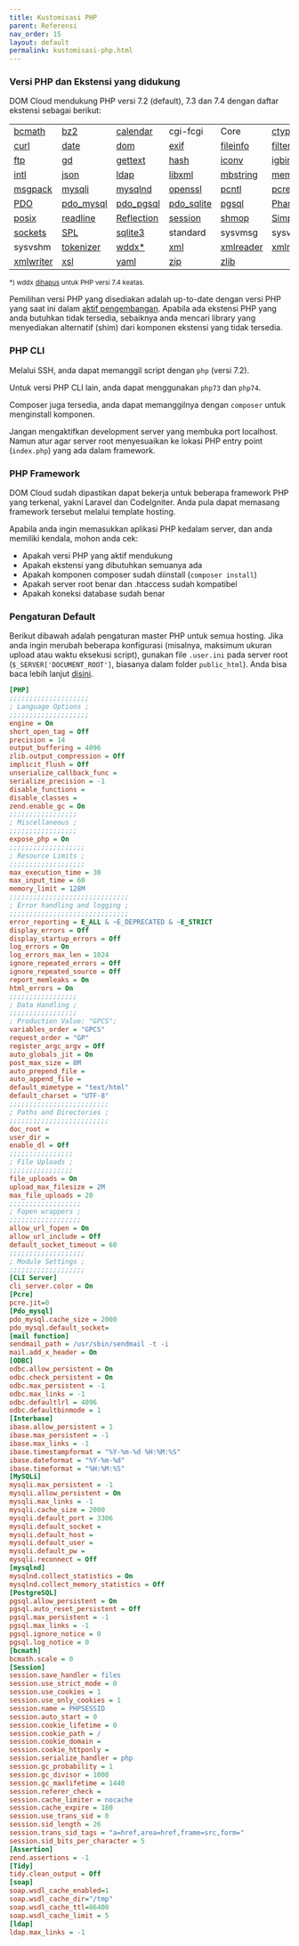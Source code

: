 ```yaml
---
title: Kustomisasi PHP
parent: Referensi
nav_order: 15
layout: default
permalink: kustomisasi-php.html
---
```


### Versi PHP dan Ekstensi yang didukung

DOM Cloud mendukung PHP versi 7.2 (default), 7.3 dan 7.4 dengan daftar ekstensi sebagai berikut:

|  |  |  |  |  |  |
|-|-|-|-|-|-|
| [bcmath](https://www.php.net/manual/en/book.bc.php) | [bz2](https://www.php.net/manual/en/book.bzip2.php) | [calendar](https://www.php.net/manual/en/book.calendar.php) | cgi-fcgi | Core | [ctype](https://www.php.net/manual/en/book.ctype.php) |
| [curl](https://www.php.net/manual/en/book.curl.php) | [date](https://www.php.net/manual/en/book.datetime.php) | [dom](https://www.php.net/manual/en/book.dom.php) | [exif](https://www.php.net/manual/en/book.exif.php) | [fileinfo](https://www.php.net/manual/en/book.fileinfo.php) | [filter](https://www.php.net/manual/en/book.filter.php) |
| [ftp](https://www.php.net/manual/en/book.ftp.php) | [gd](https://www.php.net/manual/en/book.image.php) | [gettext](https://www.php.net/manual/en/book.gettext.php) | [hash](https://www.php.net/manual/en/book.hash.php) | [iconv](https://www.php.net/manual/en/book.iconv.php) | [igbinary](https://pecl.php.net/package/igbinary) |
| [intl](https://www.php.net/manual/en/book.intl.php) | [json](https://www.php.net/manual/en/book.json.php) | [ldap](https://www.php.net/manual/en/book.ldap.php) | [libxml](https://www.php.net/manual/en/book.libxml.php) | [mbstring](https://www.php.net/manual/en/book.mbstring.php) | [memcached](https://www.php.net/manual/en/book.memcached.php) |
| [msgpack]() | [mysqli](https://www.php.net/manual/en/book.mysqli.php) | [mysqlnd](https://www.php.net/manual/en/book.mysqlnd.php) | [openssl](https://www.php.net/manual/en/book.openssl.php) | [pcntl]() | [pcre](https://www.php.net/manual/en/book.pcre.php) |
| [PDO](https://www.php.net/manual/en/book.pdo.php) | [pdo_mysql](https://www.php.net/manual/en/ref.pdo-mysql.php) | [pdo_pgsql](https://www.php.net/manual/en/ref.pdo-pgsql.php) | [pdo_sqlite](https://www.php.net/manual/en/ref.pdo-sqlite.php) | [pgsql](https://www.php.net/manual/en/book.pgsql.php) | [Phar](https://www.php.net/manual/en/book.phar.php) |
| [posix](https://www.php.net/manual/en/book.posix.php) | [readline](https://www.php.net/manual/en/book.readline.php) | [Reflection](https://www.php.net/manual/en/book.reflection.php) | [session](https://www.php.net/manual/en/book.session.php) | [shmop](https://www.php.net/manual/en/book.shmop.php) | [SimpleXML](https://www.php.net/manual/en/book.simplexml.php) |
| [sockets](https://www.php.net/manual/en/book.sockets.php) | [SPL](https://www.php.net/manual/en/book.spl.php) | [sqlite3](https://www.php.net/manual/en/book.sqlite3.php) | standard | sysvmsg | sysvsem |
| sysvshm | [tokenizer](https://www.php.net/manual/en/book.tokenizer.php) | [wddx*](https://www.php.net/manual/en/book.wddx.php) | [xml](https://www.php.net/manual/en/book.xml.php) | [xmlreader](https://www.php.net/manual/en/book.xmlreader.php) | [xmlrpc](https://www.php.net/manual/en/book.xmlrpc.php) |
| [xmlwriter](https://www.php.net/manual/en/book.xmlwriter.php) | [xsl](https://www.php.net/manual/en/book.xsl.php) | [yaml](https://www.php.net/manual/en/book.yaml.php) | [zip](https://www.php.net/manual/en/book.zip.php) | [zlib](https://www.php.net/manual/en/book.zlib.php) |  |

<small>*) wddx <a href="https://wiki.php.net/rfc/deprecate-and-remove-ext-wddx">dihapus</a> untuk PHP versi 7.4 keatas.</small>

Pemilihan versi PHP yang disediakan adalah up-to-date dengan versi PHP yang saat ini dalam [aktif pengembangan](https://www.php.net/supported-versions.php). Apabila ada ekstensi PHP yang anda butuhkan tidak tersedia, sebaiknya anda mencari library yang menyediakan alternatif (shim) dari komponen ekstensi yang tidak tersedia.

### PHP CLI

Melalui SSH, anda dapat memanggil script dengan `php` (versi 7.2).

Untuk versi PHP CLI lain, anda dapat menggunakan `php73` dan `php74`.

Composer juga tersedia, anda dapat memanggilnya dengan `composer` untuk menginstall komponen.

Jangan mengaktifkan development server yang membuka port localhost. Namun atur agar server root menyesuaikan ke lokasi PHP entry point (`index.php`) yang ada dalam framework.

### PHP Framework

DOM Cloud sudah dipastikan dapat bekerja untuk beberapa framework PHP yang terkenal, yakni Laravel dan CodeIgniter. Anda pula dapat memasang framework tersebut melalui template hosting.

Apabila anda ingin memasukkan aplikasi PHP kedalam server, dan anda memiliki kendala, mohon anda cek:

+ Apakah versi PHP yang aktif mendukung
+ Apakah ekstensi yang dibutuhkan semuanya ada
+ Apakah komponen composer sudah diinstall (`composer install`)
+ Apakah server root benar dan .htaccess sudah kompatibel
+ Apakah koneksi database sudah benar

### Pengaturan Default

Berikut dibawah adalah pengaturan master PHP untuk semua hosting. Jika anda ingin merubah beberapa konfigurasi (misalnya, maksimum ukuran upload atau waktu eksekusi script), gunakan file `.user.ini` pada server root (`$_SERVER['DOCUMENT_ROOT']`, biasanya dalam folder `public_html`). Anda bisa baca lebih lanjut [disini](https://www.php.net/manual/en/configuration.file.per-user.php).

```ini
[PHP]
;;;;;;;;;;;;;;;;;;;;
; Language Options ;
;;;;;;;;;;;;;;;;;;;;
engine = On
short_open_tag = Off
precision = 14
output_buffering = 4096
zlib.output_compression = Off
implicit_flush = Off
unserialize_callback_func =
serialize_precision = -1
disable_functions =
disable_classes =
zend.enable_gc = On
;;;;;;;;;;;;;;;;;
; Miscellaneous ;
;;;;;;;;;;;;;;;;;
expose_php = On
;;;;;;;;;;;;;;;;;;;
; Resource Limits ;
;;;;;;;;;;;;;;;;;;;
max_execution_time = 30
max_input_time = 60
memory_limit = 128M
;;;;;;;;;;;;;;;;;;;;;;;;;;;;;;
; Error handling and logging ;
;;;;;;;;;;;;;;;;;;;;;;;;;;;;;;
error_reporting = E_ALL & ~E_DEPRECATED & ~E_STRICT
display_errors = Off
display_startup_errors = Off
log_errors = On
log_errors_max_len = 1024
ignore_repeated_errors = Off
ignore_repeated_source = Off
report_memleaks = On
html_errors = On
;;;;;;;;;;;;;;;;;
; Data Handling ;
;;;;;;;;;;;;;;;;;
; Production Value: "GPCS";
variables_order = "GPCS"
request_order = "GP"
register_argc_argv = Off
auto_globals_jit = On
post_max_size = 8M
auto_prepend_file =
auto_append_file =
default_mimetype = "text/html"
default_charset = "UTF-8"
;;;;;;;;;;;;;;;;;;;;;;;;;
; Paths and Directories ;
;;;;;;;;;;;;;;;;;;;;;;;;;
doc_root =
user_dir =
enable_dl = Off
;;;;;;;;;;;;;;;;
; File Uploads ;
;;;;;;;;;;;;;;;;
file_uploads = On
upload_max_filesize = 2M
max_file_uploads = 20
;;;;;;;;;;;;;;;;;;
; Fopen wrappers ;
;;;;;;;;;;;;;;;;;;
allow_url_fopen = On
allow_url_include = Off
default_socket_timeout = 60
;;;;;;;;;;;;;;;;;;;
; Module Settings ;
;;;;;;;;;;;;;;;;;;;
[CLI Server]
cli_server.color = On
[Pcre]
pcre.jit=0
[Pdo_mysql]
pdo_mysql.cache_size = 2000
pdo_mysql.default_socket=
[mail function]
sendmail_path = /usr/sbin/sendmail -t -i
mail.add_x_header = On
[ODBC]
odbc.allow_persistent = On
odbc.check_persistent = On
odbc.max_persistent = -1
odbc.max_links = -1
odbc.defaultlrl = 4096
odbc.defaultbinmode = 1
[Interbase]
ibase.allow_persistent = 1
ibase.max_persistent = -1
ibase.max_links = -1
ibase.timestampformat = "%Y-%m-%d %H:%M:%S"
ibase.dateformat = "%Y-%m-%d"
ibase.timeformat = "%H:%M:%S"
[MySQLi]
mysqli.max_persistent = -1
mysqli.allow_persistent = On
mysqli.max_links = -1
mysqli.cache_size = 2000
mysqli.default_port = 3306
mysqli.default_socket =
mysqli.default_host =
mysqli.default_user =
mysqli.default_pw =
mysqli.reconnect = Off
[mysqlnd]
mysqlnd.collect_statistics = On
mysqlnd.collect_memory_statistics = Off
[PostgreSQL]
pgsql.allow_persistent = On
pgsql.auto_reset_persistent = Off
pgsql.max_persistent = -1
pgsql.max_links = -1
pgsql.ignore_notice = 0
pgsql.log_notice = 0
[bcmath]
bcmath.scale = 0
[Session]
session.save_handler = files
session.use_strict_mode = 0
session.use_cookies = 1
session.use_only_cookies = 1
session.name = PHPSESSID
session.auto_start = 0
session.cookie_lifetime = 0
session.cookie_path = /
session.cookie_domain =
session.cookie_httponly =
session.serialize_handler = php
session.gc_probability = 1
session.gc_divisor = 1000
session.gc_maxlifetime = 1440
session.referer_check =
session.cache_limiter = nocache
session.cache_expire = 180
session.use_trans_sid = 0
session.sid_length = 26
session.trans_sid_tags = "a=href,area=href,frame=src,form="
session.sid_bits_per_character = 5
[Assertion]
zend.assertions = -1
[Tidy]
tidy.clean_output = Off
[soap]
soap.wsdl_cache_enabled=1
soap.wsdl_cache_dir="/tmp"
soap.wsdl_cache_ttl=86400
soap.wsdl_cache_limit = 5
[ldap]
ldap.max_links = -1
```
